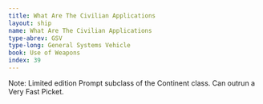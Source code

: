 ```yaml
---
title: What Are The Civilian Applications
layout: ship
name: What Are The Civilian Applications
type-abrev: GSV
type-long: General Systems Vehicle
book: Use of Weapons
index: 39
---
```


<span class="note">Note:</span> Limited edition Prompt subclass of the Continent class. Can outrun a Very Fast Picket.